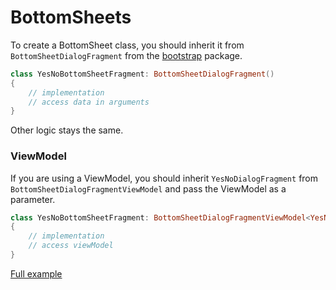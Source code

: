 # BottomSheets

To create a BottomSheet class, you should inherit it from `BottomSheetDialogFragment` from the [bootstrap](https://github.com/AlexExiv/Router-Android/blob/main/fragment/src/main/java/com/speakerboxlite/router/fragment/bootstrap/BottomSheetDialogFragment.kt) package.

```kotlin
class YesNoBottomSheetFragment: BottomSheetDialogFragment()
{
    // implementation
    // access data in arguments
}
```

Other logic stays the same.

### ViewModel

If you are using a ViewModel, you should inherit `YesNoDialogFragment` from `BottomSheetDialogFragmentViewModel` and pass the ViewModel as a parameter.

```kotlin
class YesNoBottomSheetFragment: BottomSheetDialogFragmentViewModel<YesNoViewModel>()
{
    // implementation
    // access viewModel
}
```

[Full example](https://github.com/AlexExiv/Router-Android/blob/main/sample-fragment/src/main/java/com/speakerboxlite/router/sample/shared/subs/sub1/SharedSub1Fragment.kt)
